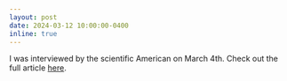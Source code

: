 ```yaml
---
layout: post
date: 2024-03-12 10:00:00-0400
inline: true
---
```


I was interviewed by the scientific American on March 4th. Check out the full article [here](https://www.scientificamerican.com/article/sora-openai-text-video-generator/).

